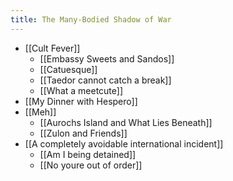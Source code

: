 ```yaml
---
title: The Many-Bodied Shadow of War
---
```

* [[Cult Fever]]
	* [[Embassy Sweets and Sandos]]
	* [[Catuesque]]
	* [[Taedor cannot catch a break]]
	* [[What a meetcute]]
* [[My Dinner with Hespero]]
* [[Meh]]
	* [[Aurochs Island and What Lies Beneath]]
	* [[Zulon and Friends]]
* [[A completely avoidable international incident]]
	* [[Am I being detained]]
	* [[No youre out of order]]